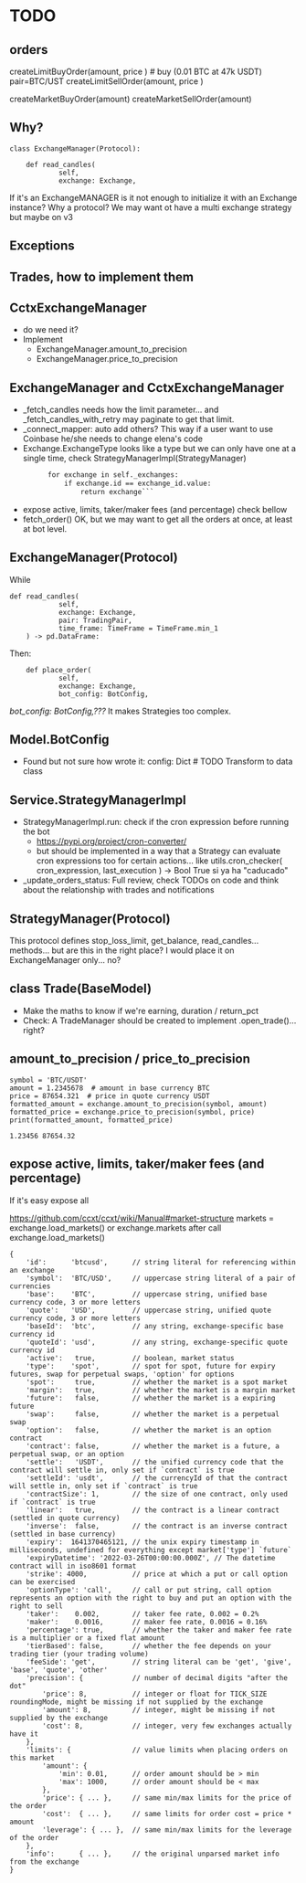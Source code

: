 # TODO

## orders

createLimitBuyOrder(amount, price ) # buy (0.01 BTC at 47k USDT)  pair=BTC/UST
createLimitSellOrder(amount, price )

createMarketBuyOrder(amount)
createMarketSellOrder(amount)

## Why?
```
class ExchangeManager(Protocol):

    def read_candles(
            self,
            exchange: Exchange,
``` 
If it's an ExchangeMANAGER is it not enough to initialize it with an Exchange instance? Why a protocol? We may want ot have a multi exchange strategy but maybe on v3


## Exceptions


## Trades, how to implement them



## CctxExchangeManager
- do we need it?
- Implement
  - ExchangeManager.amount_to_precision
  - ExchangeManager.price_to_precision

## ExchangeManager and CctxExchangeManager
- _fetch_candles needs how the limit parameter... and _fetch_candles_with_retry may paginate to get that limit. 
- _connect_mapper: auto add others? This way if a user want to use Coinbase he/she needs to change elena's code
- Exchange.ExchangeType looks like a type but we can only have one at a single time, check StrategyManagerImpl(StrategyManager)
  ``` def get_exchange(self, exchange_id: ExchangeType) -> Exchange:
        for exchange in self._exchanges:
            if exchange.id == exchange_id.value:
                return exchange```
- expose active, limits, taker/maker fees (and percentage)  check bellow
- fetch_order() OK,  but we may want to get all the orders at once, at least at bot level.

## ExchangeManager(Protocol)

While 
```
def read_candles(
            self,
            exchange: Exchange,
            pair: TradingPair,
            time_frame: TimeFrame = TimeFrame.min_1
    ) -> pd.DataFrame:
```

Then:
``` 
    def place_order(
            self,
            exchange: Exchange,
            bot_config: BotConfig,
```
*bot_config: BotConfig,???* It makes Strategies too complex.


## Model.BotConfig
- Found but not sure how wrote it: config: Dict  # TODO Transform to data class


## Service.StrategyManagerImpl
- StrategyManagerImpl.run: check if the cron expression before running the bot
  - https://pypi.org/project/cron-converter/
  - but should be implemented in a way that a Strategy can evaluate cron expressions too for certain actions... like utils.cron_checker( cron_expression, last_execution ) -> Bool True si ya ha "caducado" 
- _update_orders_status: Full review, check TODOs on code and think about the relationship with trades and notifications

## StrategyManager(Protocol)

This protocol defines stop_loss_limit, get_balance, read_candles... methods... but are this in the right place? I would place it on ExchangeManager only... no?


## class Trade(BaseModel)
- Make the maths to know if we're earning, duration / return_pct
- Check: A TradeManager should be created to implement .open_trade()... right?


## amount_to_precision / price_to_precision

```
symbol = 'BTC/USDT'
amount = 1.2345678  # amount in base currency BTC
price = 87654.321  # price in quote currency USDT
formatted_amount = exchange.amount_to_precision(symbol, amount)
formatted_price = exchange.price_to_precision(symbol, price)
print(formatted_amount, formatted_price)

1.23456 87654.32
```

## expose active, limits, taker/maker fees (and percentage) 

If it's easy expose all

https://github.com/ccxt/ccxt/wiki/Manual#market-structure
markets = exchange.load_markets()
or exchange.markets after call exchange.load_markets()

```
{
    'id':      'btcusd',      // string literal for referencing within an exchange
    'symbol':  'BTC/USD',     // uppercase string literal of a pair of currencies
    'base':    'BTC',         // uppercase string, unified base currency code, 3 or more letters
    'quote':   'USD',         // uppercase string, unified quote currency code, 3 or more letters
    'baseId':  'btc',         // any string, exchange-specific base currency id
    'quoteId': 'usd',         // any string, exchange-specific quote currency id
    'active':   true,         // boolean, market status
    'type':    'spot',        // spot for spot, future for expiry futures, swap for perpetual swaps, 'option' for options
    'spot':     true,         // whether the market is a spot market
    'margin':   true,         // whether the market is a margin market
    'future':   false,        // whether the market is a expiring future
    'swap':     false,        // whether the market is a perpetual swap
    'option':   false,        // whether the market is an option contract
    'contract': false,        // whether the market is a future, a perpetual swap, or an option
    'settle':   'USDT',       // the unified currency code that the contract will settle in, only set if `contract` is true
    'settleId': 'usdt',       // the currencyId of that the contract will settle in, only set if `contract` is true
    'contractSize': 1,        // the size of one contract, only used if `contract` is true
    'linear':   true,         // the contract is a linear contract (settled in quote currency)
    'inverse':  false,        // the contract is an inverse contract (settled in base currency)
    'expiry':  1641370465121, // the unix expiry timestamp in milliseconds, undefined for everything except market['type'] `future`
    'expiryDatetime': '2022-03-26T00:00:00.000Z', // The datetime contract will in iso8601 format
    'strike': 4000,           // price at which a put or call option can be exercised
    'optionType': 'call',     // call or put string, call option represents an option with the right to buy and put an option with the right to sell
    'taker':    0.002,        // taker fee rate, 0.002 = 0.2%
    'maker':    0.0016,       // maker fee rate, 0.0016 = 0.16%
    'percentage': true,       // whether the taker and maker fee rate is a multiplier or a fixed flat amount
    'tierBased': false,       // whether the fee depends on your trading tier (your trading volume)
    'feeSide': 'get',         // string literal can be 'get', 'give', 'base', 'quote', 'other'
    'precision': {            // number of decimal digits "after the dot"
        'price': 8,           // integer or float for TICK_SIZE roundingMode, might be missing if not supplied by the exchange
        'amount': 8,          // integer, might be missing if not supplied by the exchange
        'cost': 8,            // integer, very few exchanges actually have it
    },
    'limits': {               // value limits when placing orders on this market
        'amount': {
            'min': 0.01,      // order amount should be > min
            'max': 1000,      // order amount should be < max
        },
        'price': { ... },     // same min/max limits for the price of the order
        'cost':  { ... },     // same limits for order cost = price * amount
        'leverage': { ... },  // same min/max limits for the leverage of the order
    },
    'info':      { ... },     // the original unparsed market info from the exchange
}

```

